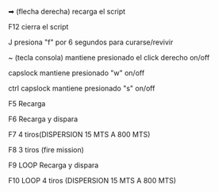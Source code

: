  ➡ (flecha derecha)  recarga el script

F12 cierra el script

J presiona "f" por 6 segundos para curarse/revivir

~ (tecla consola) mantiene presionado el click derecho on/off

capslock mantiene presionado "w" on/off

ctrl capslock mantiene presionado "s" on/off

 
F5 Recarga

F6  Recarga y dispara

F7 4 tiros(DISPERSION 15 MTS A 800 MTS)

F8 3 tiros (fire mission)

F9 LOOP Recarga y dispara

F10 LOOP 4 tiros (DISPERSION 15 MTS A 800 MTS)
